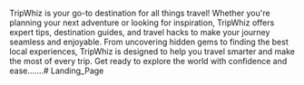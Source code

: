 TripWhiz is your go-to destination for all things travel! Whether you're planning your next adventure or looking for inspiration, TripWhiz offers expert tips, destination guides, and travel hacks to make your journey seamless and enjoyable. From uncovering hidden gems to finding the best local experiences, TripWhiz is designed to help you travel smarter and make the most of every trip. Get ready to explore the world with confidence and ease.......# Landing_Page
